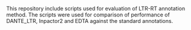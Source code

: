 
This repository include scripts used for evaluation of LTR-RT annotation method. The scripts were used for comparison of performance of DANTE_LTR, Inpactor2 and EDTA against the standard annotations.

